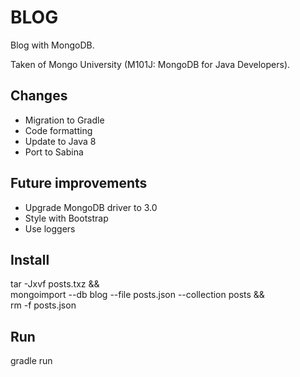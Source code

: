 
BLOG
====

Blog with MongoDB.

Taken of Mongo University (M101J: MongoDB for Java Developers).


Changes
-------

* Migration to Gradle
* Code formatting
* Update to Java 8
* Port to Sabina


Future improvements
-------------------

* Upgrade MongoDB driver to 3.0
* Style with Bootstrap
* Use loggers


Install
-------

tar -Jxvf posts.txz && \
mongoimport --db blog --file posts.json --collection posts && \
rm -f posts.json


Run
---

gradle run
